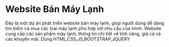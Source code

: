 # Website Bán Máy Lạnh
Đây là một dự án phát triển website bán máy lạnh, giúp người dùng dễ dàng tìm kiếm và mua các loại máy lạnh phù hợp với nhu cầu của mình. Website cung cấp các sản phẩm máy lạnh, thông tin chi tiết về tính năng, giá cả và các khuyến mãi.
Dùng HTML,CSS,JS,BOOTSTRAP,JQUERY
